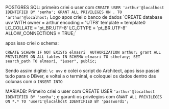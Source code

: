 POSTGRES SQL: primeiro criei o user com `CREATE USER 'arthur'@localhost IDENTIFIED BY 'senha';
GRANT ALL PRIVILEGES ON . TO 'arthur'@localhost;`
Logo apos criei o banco de dados `CREATE database uvv 
WITH
owner = arthur
encoding = 'UTF8'
template = template0
LC_COLLATE = 'pt_BR.UTF-8'
LC_CTYPE = 'pt_BR.UTF-8'
ALLOW_CONNECTIONS = TRUE;´

apos isso criei o schema:


`CREATE SCHEMA IF NOT EXISTS elmasri 
    AUTHORIZATION arthur;
grant ALL PRIVILEGES ON ALL tables IN SCHEMA elmasri TO sthefany;
SET search_path TO elmasri, "$user", public;`

Sendo assim digitei:
`\c uvv`
e colei o script do Architect, apos isso passei tudo para o DBver, e voltei a o terminal, e coloquei os dados dentro das colunas com o `INSERT INTO`


MARIADB: Primeiro criei o user com CREATE USER `'arthur'@localhost IDENTIFIED BY 'senha';` e garanti os privilegios com `GRANT ALL PRIVILEGES ON *.* TO 'user1'@localhost IDENTIFIED BY 'password1';`
